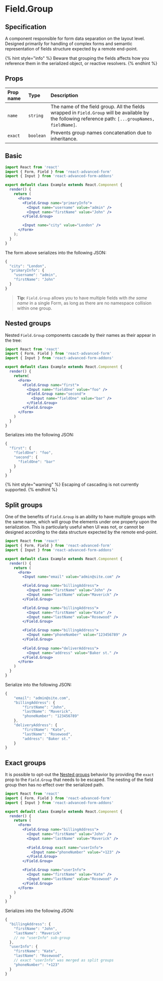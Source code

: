 # Field.Group

## Specification

A component responsible for form data separation on the layout level. Designed primarily for handling of complex forms and semantic representation of fields structure expected by a remote end-point.

{% hint style="info" %}
Beware that grouping the fields affects how you reference them in the serialized object, or reactive resolvers.
{% endhint %}

## Props

| Prop name | Type | Description |
| :--- | :--- | :--- |
| `name` | `string` | The name of the field group. All the fields wrapped in `Field.Group` will be available by the following reference path: `[...groupNames, fieldName]`. |
| `exact` | `boolean` | Prevents group names concatenation due to inheritance. |

## Basic

```jsx
import React from 'react'
import { Form, Field } from 'react-advanced-form'
import { Input } from 'react-advanced-form-addons'

export default class Example extends React.Component {
  render() {
    return (
      <Form>
        <Field.Group name="primaryInfo">
          <Input name="username" value="admin" />
          <Input name="firstName" value="John" />
        </Field.Group>

        <Input name="city" value="London" />
      </Form>
    );
  }
}
```

The form above serializes into the following JSON:

```javascript
{
  "city": "London",
  "primaryInfo": {
    "username": "admin",
    "firstName": "John"
  }
}
```

> **Tip:** `Field.Group` allows you to have multiple fields with _the same name_ in a single Form, as long as there are no namespace collision within one group.

## Nested groups

Nested `Field.Group` components cascade by their names as their appear in the tree:

```jsx
import React from 'react'
import { Form, Field } from 'react-advanced-form'
import { Input } from 'react-advanced-form-addons'

export default class Example extends React.Component {
  render() {
    return(
      <Form>
        <Field.Group name="first">
          <Input name="fieldOne" value="foo" />
          <Field.Group name="second">
            <Input name="fieldOne" value="bar" />
          </Field.Group>
        </Field.Group>
      </Form>
    )
  }
}
```

Serializes into the following JSON:

```javascript
{
  "first": {
    "fieldOne": "foo",
    "second": {
      "fieldOne": "bar"
    }
  }
}
```

{% hint style="warning" %}
Escaping of cascading is not currently supported.
{% endhint %}

## Split groups

One of the benefits of `Field.Group` is an ability to have multiple groups with the same name, which will group the elements under one property upon the serialization. This is particularly useful when UI was not, or cannot be designed according to the data structure expected by the remote end-point.

```jsx
import React from 'react'
import { Form, Field } from 'react-advanced-form'
import { Input } from 'react-advanced-form-addons'

export default class Example extends React.Component {
  render() {
    return (
      <Form>
        <Input name="email" value="admin@site.com" />

        <Field.Group name="billingAddress">
          <Input name="firstName" value="John" />
          <Input name="lastName" value="Maverick" />
        </Field.Group>

        <Field.Group name="billingAddress">
          <Input name="firstName" value="Kate" />
          <Input name="lastName" value="Rosewood" />
        </Field.Group>

        <Field.Group name="billingAddress">
          <Input name="phoneNumber" value="123456789" />
        </Field.Group>
        
        <Field.Group name="deliverAddress">
          <Input name="address" value="Baker st." />
        </Field.Group>
      </Form>
    )
  }
}
```

Serialize into the following JSON:

```javascript
{
    "email": "admin@site.com",
    "billingAddress": {
        "firstName": "John",
        "lastName": "Maverick",
        "phoneNumber": "123456789"
    },
    "deliveryAddress": {
        "firstName": "Kate",
        "lastName": "Rosewood",
        "address": "Baker st."
    }
}
```

## Exact groups

It is possible to opt-out the [Nested groups](field-group.md#nested-groups) behavior by providing the `exact` prop to the `Field.Group` that needs to be escaped. The nesting of the field group then has no effect over the serialized path.

```jsx
import React from 'react'
import { Form, Field } from 'react-advanced-form'
import { Input } from 'react-advanced-form-addons'

export default class Example extends React.Component {
  render() {
    return (
      <Form>
        <Field.Group name="billingAddress">
          <Input name="firstName" value="John" />
          <Input name="lastName" value="Maverick" />
          
          <Field.Group exact name="userInfo">
            <Input name="phoneNumber" value="+123" />
          </Field.Group>
        </Field.Group>

        <Field.Group name="userInfo">
          <Input name="firstName" value="Kate" />
          <Input name="lastName" value="Rosewood" />
        </Field.Group>
      </Form>
    )
  }
}
```

Serializes into the following JSON:

```javascript
{
  "billingAddress": {
    "firstName": "John",
    "lastName": "Maverick"
    // no "userInfo" sub-group
  },
  "userInfo": {
    "firstName": "Kate",
    "lastName": "Rosewood",
    // exact "userInfo" was merged as split groups
    "phoneNumber": "+123"
  }
}
```

